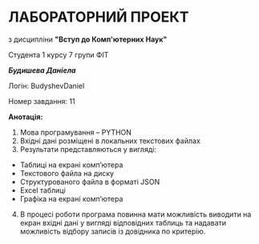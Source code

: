 # ЛАБОРАТОРНИЙ ПРОЕКТ
з дисципліни **"Вступ до Комп'ютерних Наук"**

Студента 1 курсу 7 групи ФІТ

***Будишева Даніела***

Логін: BudyshevDaniel

Номер завдання: 11

**Анотація:**

1. Мова програмування – PYTHON
2. Вхідні дані розміщені в локальних текстових файлах
3. Результати представляються у вигляді:
- Таблиці на екрані комп’ютера
- Текстового файла на диску
- Структурованого файла в форматі JSON
- Excel таблиці
- Графіка на екрані комп’ютера
4. В процесі роботи програма повинна мати можливість виводити на екран вхідні дані у вигляді
відповідних таблиць та надавати можливість відбору записів із довідника по
критерію.
